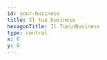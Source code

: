 ```yaml
---
id: your-business
title: Il tuo business
hexagonTitle: Il Tuo\nBusiness
type: central
x: 0
y: 0
---
```

